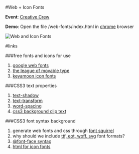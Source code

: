 #Web + Icon Fonts

**Event**: [Creative Crew](https://www.facebook.com/events/311882095593068/)

**Demo**: Open the file /web-fonts/index.html in [chrome](https://www.google.com/intl/en/chrome/browser/) browser

![Web and Icon Fonts](https://raw.github.com/sayanee/Talks/master/web-fonts/todo.jpg)

#links

###free fonts and icons for use
1. [google web fonts](http://www.google.com/webfonts)
1. [the league of movable type](http://www.theleagueofmoveabletype.com/)
2. [keyamoon icon fonts](http://icomoon.io/app/)

###CSS3 text properties

1. [text-shadow](https://developer.mozilla.org/en-US/docs/CSS/text-shadow)
2. [text-transform](https://developer.mozilla.org/en-US/docs/CSS/text-transform)
3. [word-spacing](https://developer.mozilla.org/en-US/docs/CSS/word-spacing)
4. [css3 background clip text](http://trentwalton.com/2010/03/24/css3-background-clip-text/)

###CSS3 font syntax background

1. generate web fonts and css through [font squirrel](http://www.fontsquirrel.com/fontface/generator)
8. why should we include [ttf, eot, woff, svg](http://stackoverflow.com/questions/11002820/why-should-we-include-ttf-eot-woff-svg-in-a-font-face) font formats?
9. [@font-face syntax](http://paulirish.com/2009/bulletproof-font-face-implementation-syntax/)
9. [html for icon fonts](http://css-tricks.com/html-for-icon-font-usage/)